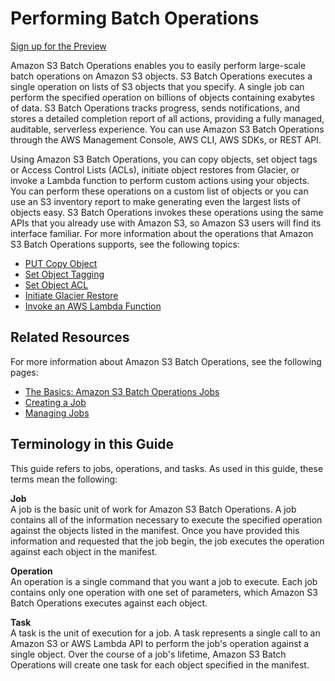 # Performing Batch Operations<a name="batch-ops"></a>

[Sign up for the Preview](https://pages.awscloud.com/S3BatchOperations-Preview.html)

Amazon S3 Batch Operations enables you to easily perform large\-scale batch operations on Amazon S3 objects\. S3 Batch Operations executes a single operation on lists of S3 objects that you specify\. A single job can perform the specified operation on billions of objects containing exabytes of data\. S3 Batch Operations tracks progress, sends notifications, and stores a detailed completion report of all actions, providing a fully managed, auditable, serverless experience\. You can use Amazon S3 Batch Operations through the AWS Management Console, AWS CLI, AWS SDKs, or REST API\.

Using Amazon S3 Batch Operations, you can copy objects, set object tags or Access Control Lists \(ACLs\), initiate object restores from Glacier, or invoke a Lambda function to perform custom actions using your objects\. You can perform these operations on a custom list of objects or you can use an S3 inventory report to make generating even the largest lists of objects easy\. S3 Batch Operations invokes these operations using the same APIs that you already use with Amazon S3, so Amazon S3 users will find its interface familiar\. For more information about the operations that Amazon S3 Batch Operations supports, see the following topics:
+ [PUT Copy Object](https://docs.aws.amazon.com/AmazonS3/latest/API/RESTObjectCOPY.html)
+ [Set Object Tagging](https://docs.aws.amazon.com/AmazonS3/latest/API/RESTObjectPUTtagging.html)
+ [Set Object ACL](https://docs.aws.amazon.com/AmazonS3/latest/API/RESTObjectPUTacl.html)
+ [Initiate Glacier Restore](https://docs.aws.amazon.com/AmazonS3/latest/API/RESTObjectPOSTrestore.html)
+ [Invoke an AWS Lambda Function](https://docs.aws.amazon.com/lambda/latest/dg/API_Invoke.html)

## Related Resources<a name="batch-ops-intro-more-info"></a>

For more information about Amazon S3 Batch Operations, see the following pages:
+ [The Basics: Amazon S3 Batch Operations Jobs](batch-ops-basics.md)
+ [Creating a Job](batch-ops-create-job.md)
+ [Managing Jobs](batch-ops-managing-jobs.md)

## Terminology in this Guide<a name="batch-ops-terminology"></a>

This guide refers to jobs, operations, and tasks\. As used in this guide, these terms mean the following:

**Job**  
A job is the basic unit of work for Amazon S3 Batch Operations\. A job contains all of the information necessary to execute the specified operation against the objects listed in the manifest\. Once you have provided this information and requested that the job begin, the job executes the operation against each object in the manifest\. 

**Operation**  
An operation is a single command that you want a job to execute\. Each job contains only one operation with one set of parameters, which Amazon S3 Batch Operations executes against each object\.

**Task**  
A task is the unit of execution for a job\. A task represents a single call to an Amazon S3 or AWS Lambda API to perform the job's operation against a single object\. Over the course of a job's lifetime, Amazon S3 Batch Operations will create one task for each object specified in the manifest\.